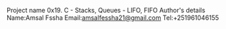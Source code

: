 Project name
 0x19. C - Stacks, Queues - LIFO, FIFO
Author's details
 Name:Amsal Fssha
Email:amsalfessha21@gmail.com
Tel:+251961046155
